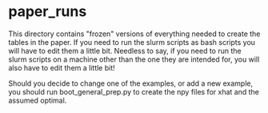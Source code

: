 # paper_runs

This directory contains "frozen" versions of everything needed to
create the tables in the paper.  If you need to run the slurm scripts
as bash scripts you will have to edit them a little bit. Needless to say,
if you need to run the slurm scripts on a machine other than the one
they are intended for, you will also have to edit them a little bit!

Should you decide to change one of the examples, or add a new example, you
should run boot_general_prep.py to create the npy files for xhat
and the assumed optimal.